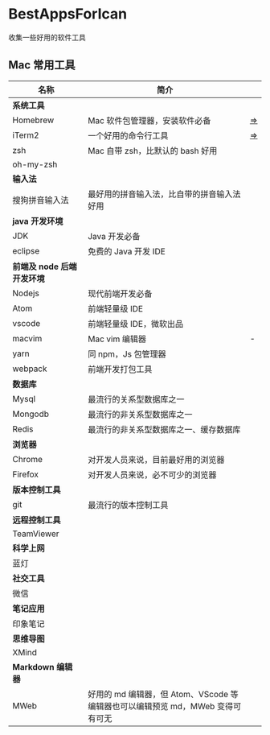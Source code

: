# BestAppsForIcan

收集一些好用的软件工具

## Mac 常用工具

| 名称                         | 简介                                                                           |                                                      |
| ---------------------------- | ------------------------------------------------------------------------------ | ---------------------------------------------------- |
| **系统工具**                 |                                                                                |                                                      |
| Homebrew                     | Mac 软件包管理器，安装软件必备                                                 | [=>](./instructions/homebrew.md "Homebrew 详细介绍") |
| iTerm2                       | 一个好用的命令行工具                                                           | [=>](./instructions/iterm2.md "iTerm2 详细介绍")     |
| zsh                          | Mac 自带 zsh，比默认的 bash 好用                                               |                                                      |
| oh-my-zsh                    |                                                                                |                                                      |
| **输入法**                   |                                                                                |
| 搜狗拼音输入法               | 最好用的拼音输入法，比自带的拼音输入法好用                                     |                                                      |
| **java 开发环境**            |                                                                                |                                                      |
| JDK                          | Java 开发必备                                                                  |                                                      |
| eclipse                      | 免费的 Java 开发 IDE                                                           |                                                      |
| **前端及 node 后端开发环境** |                                                                                |                                                      |
| Nodejs                       | 现代前端开发必备                                                               |                                                      |
| Atom                         | 前端轻量级 IDE                                                                 |                                                      |
| vscode                       | 前端轻量级 IDE，微软出品                                                       |                                                      |
| macvim                       | Mac vim 编辑器                                                                 | -                                                    |
| yarn                         | 同 npm，Js 包管理器                                                            |                                                      |
| webpack                      | 前端开发打包工具                                                               |                                                      |
| **数据库**                   |                                                                                |                                                      |
| Mysql                        | 最流行的关系型数据库之一                                                       |                                                      |
| Mongodb                      | 最流行的非关系型数据库之一                                                     |                                                      |
| Redis                        | 最流行的非关系型数据库之一、缓存数据库                                         |                                                      |
| **浏览器**                   |                                                                                |                                                      |
| Chrome                       | 对开发人员来说，目前最好用的浏览器                                             |                                                      |
| Firefox                      | 对开发人员来说，必不可少的浏览器                                               |                                                      |
| **版本控制工具**             |                                                                                |                                                      |
| git                          | 最流行的版本控制工具                                                           |                                                      |
| **远程控制工具**             |                                                                                |                                                      |
| TeamViewer                   |                                                                                |                                                      |
| **科学上网**                 |                                                                                |                                                      |
| 蓝灯                         |                                                                                |                                                      |
| **社交工具**                 |                                                                                |                                                      |
| 微信                         |                                                                                |                                                      |
| **笔记应用**                 |                                                                                |                                                      |
| 印象笔记                     |                                                                                |                                                      |
| **思维导图**                 |                                                                                |                                                      |
| XMind                        |                                                                                |                                                      |
| **Markdown 编辑器**          |                                                                                |                                                      |
| MWeb                         | 好用的 md 编辑器，但 Atom、VScode 等编辑器也可以编辑预览 md，MWeb 变得可有可无 |                                                      |
